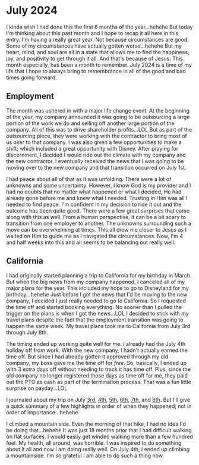 # July 2024

I kinda wish I had done this the first 6 months of the year...hehehe But today I'm thinking about this past month and I hope to recap it all here in this entry. I'm having a really great year. Not because circumstances are good. Some of my circumstances have actually gotten worse...hehehe But my heart, mind, and soul are all in a state that allows me to find the happiness, joy, and positivity to get through it all. And that's because of Jesus. This month especially, has been a month to remember. July 2024 is a time of my life that I hope to always bring to remembrance in all of the good and bad times going forward.

## Employment

The month was ushered in with a major life change event. At the beginning of the year, my company announced it was going to be outsourcing a large portion of the work we do and selling off another large portion of the company. All of this was to drive shareholder profits...LOL But as part of the outsourcing piece, they were working with the contractor to bring most of us over to that company. I was also given a few opportunities to make a shift; which included a great opportunity with Disney. After praying for discernment, I decided I would ride out the climate with my company and the new contractor. I eventually received the news that I was going to be moving over to the new company and that transition occurred on July 1st.

I had peace about all of that as it was unfolding. There were a lot of unknowns and some uncertainty. However, I know God is my provider and I had no doubts that no matter what happened or what I decided, He had already gone before me and knew what I needed. Trusting in Him was all I needed to find peace. I'm confident in my decision to ride it out and the outcome has been quite good. There were a few great surprises that came along with this as well. From a human perspective, it can be a bit scary to transition from one employer to another. The unknowns surrounding such a move can be overwhelming at times. This all drew me closer to Jesus as I waited on Him to guide me as I navigated the circumstances. Now, I'm 4 and half weeks into this and all seems to be balancing out really well.

## California

I had originally started planning a trip to California for my birthday in March. But when the big news from my company happened, I canceled all of my major plans for the year. This included my hope to go to Disneyland for my birthday...hehehe Just before I got the news that I'd be moving to the new company, I decided I just really needed to go to California. So I requested the time off and started booking everything. No sooner than I pulled the trigger on the plans is when I got the news...LOL I decided to stick with my travel plans despite the fact that the employment transition was going to happen the same week. My travel plans took me to California from July 3rd through July 8th.

The timing ended up working quite well for me. I already had the July 4th holiday off from work. With the new company, I hadn't actually earned the time off. But since I had already gotten it approved through my old company, my boss gave me the time off for *free*. So, basically, I ended up with 3 extra days off without needing to track it has time off. Plus, since the old company no longer registered those days as time off for me, they paid out the PTO as cash as part of the termination process. That was a fun little surprise on payday...LOL

I journaled about my trip on July [3rd](./03_california), [4th](./04_i-climbed-a-mountain-today), [5th](./05_i-saw-the-pacific-ocean), [6th](./06_i-got-to-hug-cherie), [7th](./07_i-experienced-god), and [8th](./08_resetting). But I'll give a quick summary of a few highlights in order of when they happened; not in order of importance...hehehe

I climbed a mountain side. Even the morning of that hike, I had no idea I'd be doing that...hehehe It was just 18 months prior that I had difficult walking on flat surfaces. I would easily get winded walking more than a few hundred feet. My health, all around, was horrible. I was inspired to do something about it all and now I am doing really well. On July 4th, I ended up climbing a mountainside. I'm so grateful I am able to do such a thing now.

